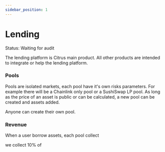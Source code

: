 ```yaml
---
sidebar_position: 1
---
```


# Lending

Status: Waiting for audit

The lending platform is Citrus main product. All other products are intended to integrate or help the lending platform.

### Pools

Pools are isolated markets, each pool have it's own risks parameters. For example there will be a Chainlink only pool or a SushiSwap LP pool. As long as the price of an asset is public or can be calculated, a new pool can be created and assets added.

Anyone can create their own pool.


### Revenue

When a user borrow assets, each pool collect 

we collect 10% of 